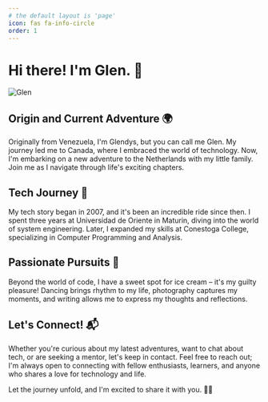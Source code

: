 ```yaml
---
# the default layout is 'page'
icon: fas fa-info-circle
order: 1
---
```


# Hi there! I'm Glen. 👋

![Glen](https://scontent-ord5-1.xx.fbcdn.net/v/t31.18172-8/19983493_10154398512595834_7831087926535486075_o.jpg?_nc_cat=109&ccb=1-7&_nc_sid=2be8e3&_nc_ohc=kzb2T0vyWBYAX8f6ZeO&_nc_ht=scontent-ord5-1.xx&oh=00_AfAIBQoj_XALH8AnGStct0K7bGAyXKuhVw1js7JdJijKIw&oe=658AB3CB)

## Origin and Current Adventure 🌍

Originally from Venezuela, I'm Glendys, but you can call me Glen. My journey led me to Canada, where I embraced the world of technology. Now, I'm embarking on a new adventure to the Netherlands with my little family. Join me as I navigate through life's exciting chapters.

## Tech Journey 🚀

My tech story began in 2007, and it's been an incredible ride since then. I spent three years at Universidad de Oriente in Maturin, diving into the world of system engineering. Later, I expanded my skills at Conestoga College, specializing in Computer Programming and Analysis.

## Passionate Pursuits 🌟

Beyond the world of code, I have a sweet spot for ice cream – it's my guilty pleasure! Dancing brings rhythm to my life, photography captures my moments, and writing allows me to express my thoughts and reflections.

## Let's Connect! 📬

Whether you're curious about my latest adventures, want to chat about tech, or are seeking a mentor, let's keep in contact. Feel free to reach out; I'm always open to connecting with fellow enthusiasts, learners, and anyone who shares a love for technology and life.

Let the journey unfold, and I'm excited to share it with you. 🌈✨
